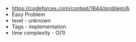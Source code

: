 * https://codeforces.com/contest/1644/problem/A
* Easy Problem
* level - unknown
* Tags - implementation
* time complexity - O(1)
